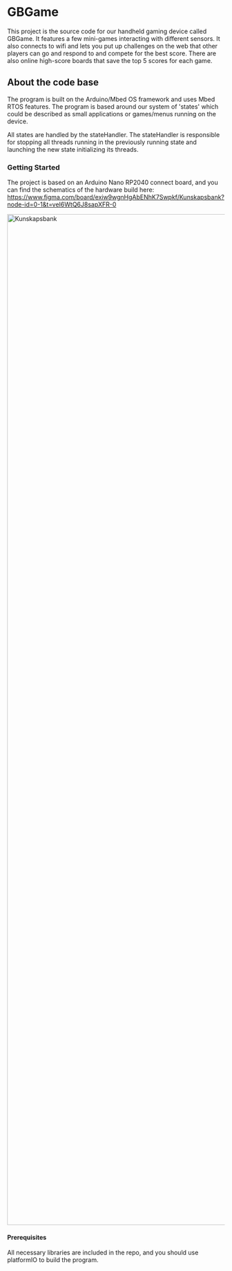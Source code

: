 # GBGame
This project is the source code for our handheld gaming device called GBGame. It features a few mini-games interacting with different sensors. It also connects to wifi and lets you put up challenges on the web that other players can go and respond to and compete for the best score. 
There are also online high-score boards that save the top 5 scores for each game. 

## About the code base
The program is built on the Arduino/Mbed OS framework and uses Mbed RTOS features.
The program is based around our system of 'states' which could be described as small applications
or games/menus running on the device. 

All states are handled by the stateHandler. The stateHandler is responsible for stopping all threads running in the previously running state and launching the new state initializing its threads.  

### Getting Started
The project is based on an Arduino Nano RP2040 connect board, and you can find the schematics of the hardware build here: https://www.figma.com/board/exiw9wgnHgAbENhK7Swpkf/Kunskapsbank?node-id=0-1&t=veI6WtQ6J8sapXFR-0

<img width="2335" alt="Kunskapsbank" src="https://github.com/JohnForslundGebka/gbgame/assets/149797907/3af19813-14b6-4f68-b277-3c46e931bb5b">


#### Prerequisites
All necessary libraries are included in the repo, and you should use platformIO to build the program.

